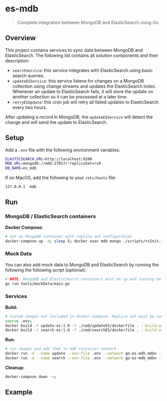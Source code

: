 # es-mdb

> Complete integration between MongoDB and ElasticSearch using Go

## Overview

This project contains services to sync data between MongoDB and ElasticSearch. The following list contains all solution components and their description:

- `searchService`: this service integrates with ElasticSearch using basic search queries.
- `updateESService`: this service listens for changes on a MongoDB collection using change streams and updates the ElasticSearch index. Whenever an update to ElasticSearch fails, it will store the update on another collection so it can be processed at a later time.
- `retryESUpdate`: this cron job will retry all failed updates to ElasticSearch every two hours.

After updating a record in MongoDB, the `updateESService` will detect the change and will send the update to ElasticSearch.

## Setup

Add a `.env` file with the following environment variables:

```bash
ELASTICSEARCH_URL=http://localhost:9200
MDB_URL=mongodb://mdb:27017/?replicaSet=rs0
DB_NAME=es_mdb
```

If on MacOS, add the following to your `/etc/hosts` file:

```bash
127.0.0.1  mdb
```

## Run

### MongoDB / ElasticSearch containers

**Docker Compose:**

```bash
# set up MongoDB container with replica set configuration
docker-compose up -d; sleep 5; docker exec mdb mongo ./scripts/rsInit.js;
```

### Mock Data

You can also add mock data to MongoDB and ElasticSearch by running the following the following script (optional):

```bash
# NOTE: MongoDB and ElasticSearch containers must be up and running before adding mock data
go run tools/mockData/main.go
```

### Services

**Build:**

```bash
# custom images not included in docker-compose. Replica set must be configured before running these images!
source .env;
docker build -t update-es:1.0 -f ./cmd/updateES/dockerfile . --build-arg ELASTICSEARCH_URL=${ELASTICSEARCH_URL} --build-arg MDB_URL=${MDB_URL} --build-arg DB_NAME=${DB_NAME};
docker build -t search-es:1.0 -f ./cmd/searchES/dockerfile . --build-arg ELASTICSEARCH_URL=${ELASTICSEARCH_URL} --build-arg MDB_URL=${MDB_URL} --build-arg DB_NAME=${DB_NAME};
```

**Run:**

```bash
# run images and add them to mdb container network
docker run -d --name update --env-file .env --network go-es-mdb_mdbn --rm update-es:1.0
docker run -d --name search --env-file .env --network go-es-mdb_mdbn --rm search-es:1.0
```

**Cleanup:**

```bash
docker-compose down -v;
```

## Example
